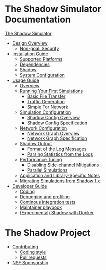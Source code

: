 # The Shadow Simulator Documentation

[The Shadow Simulator](shadow.md)

- [Design Overview](design_2x.md)
    - [Non-goal: Security](security.md)
- [Installation Guide]()
    - [Supported Platforms](supported_platforms.md)
    - [Dependencies](install_dependencies.md)
    - [Shadow](install_shadow.md)
    - [System Configuration](system_configuration.md)
- [Usage Guide]()
    - [Overview](run_shadow_overview.md)
    - [Running Your First Simulations]()
        - [Basic File Transfer](getting_started_basic.md)
        - [Traffic Generation](getting_started_tgen.md)
        - [Simple Tor Network](getting_started_tor.md)
    - [Simulation Configuration]()
        - [Shadow Config Overview](shadow_config_overview.md)
        - [Shadow Config Specification](shadow_config_spec.md)
    - [Network Configuration]()
        - [Network Graph Overview](network_graph_overview.md)
        - [Network Graph Specification](network_graph_spec.md)
    - [Shadow Output]()
        - [Format of the Log Messages](log_format.md)
        - [Parsing Statistics from the Logs](parsing_shadow_logs.md)
    - [Performance Tuning]()
        - [Disabling Side-channel Mitigations](sidechannels.md)
        - [Parallel Simulations](parallel_sims.md)
    - [Application and Library-Specific Notes](application-notes.md)
    - [Migrating Simulations from Shadow 1.x](migrating_from_1x.md)
- [Developer Guide]()
    - [Coding](coding.md)
    - [Debugging and profiling](developer_guide.md)
    - [Continous integration tests](ci.md)
    - [Maintainer playbook](maintainer_playbook.md)
    - [(Experimental) Shadow with Docker](install_shadow_with_docker.md)

# The Shadow Project

- [Contributing](contributing.md)
    - [Coding style](coding_style.md)
    - [Pull requests](pull_requests.md)
- [NSF Sponsorship](nsf_sponsorship.md)
